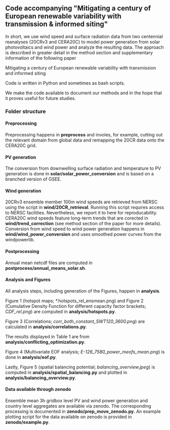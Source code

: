 ## Code accompanying "Mitigating a century of European renewable variability with transmission & informed siting"

In short, we use wind speed and surface radiation data from two centennial reanalyses (20CRv3 and CERA20C) to model power generation from solar photovoltaics and wind power and analyze the resulting data. The approach is described in greater detail in the method section and supplementary information of the following paper

Mitigating a century of European renewable variability with transmission and informed siting

Code is written in Python and sometimes as bash scripts. 

We make the code available to document our methods and in the hope that it proves useful for future studies.

### Folder structure

#### Preprocessing

Preprocessing happens in **preprocess** and involes, for example, cutting out the relevant domain from global data and remapping the 20CR data onto the CERA20C grid. 

#### PV generation

The conversion from downwelling surface radiation and temperature to PV generation is done in **solar/solar_power_conversion** and is based on a branched version of GSEE.

#### Wind generation

20CRv3 ensemble member 100m wind speeds are retrieved from NERSC using the script in **wind/20CR_retrieval**. Running this script requires access to NERSC facilities. Nevertheless, we report it to here for reproducability. CERA20C wind speeds feature long-term trends that are corected in **wind/trend_correction** (see method section of the paper for more details). Conversion from wind speed to wind power generation happens in **wind/wind_power_conversion** and uses smoothed power curves from the windpowerlib.

#### Postprocessing
Annual mean netcdf files are computed in **postprocess/annual_means_solar.sh**. 


#### Analysis and Figures
All analysis steps, including generation of the Figures, happen in **analysis**. 

Figure 1 (hotspot maps; \*.hotspots_rel_ensmean.png) and Figure 2 (Cumulative Density Function for different capacity factor brackets; *CDF_rel.png*) are computed in **analysis/hotspots.py**.

Figure 3 (Correlations; *corr_both_constant_SWT120_3600.png*) are calculated in **analysis/correlations.py**. 

The results displayed in Table 1 are from **analysis/conflicting_optimization.py**. 

Figure 4 (Multivariate EOF analysis; *E-126_7580_power_meofs_mean.png*) is done in **analysis/eof.py**. 

Lastly, Figure 5 (spatial balancing potential; *balancing_overview.jpeg*) is computed in **analysis/spatial_balancing.py** and plotted in **analysis/balancing_overview.py**. 


#### Data available through zenodo
Ensemble mean 3h gridbox level PV and wind power generation and country level aggregates are available via zenodo. The corresponding processing is documented in **zenodo/prep_move_zenodo.py**. An example plotting script for the data available on zenodo is provided in **zenodo/example.py**. 
